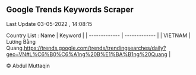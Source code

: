 

## Google Trends Keywords Scraper 
 
Last Update 03-05-2022 , 14:08:15

Country List :
 Name  | Keyword |
| ------------- | ------------- |
| VIETNAM | Lương Bằng Quang,https://trends.google.com/trends/trendingsearches/daily?geo=VN#L%C6%B0%C6%A1ng%20B%E1%BA%B1ng%20Quang |



© Abdul Muttaqin 
